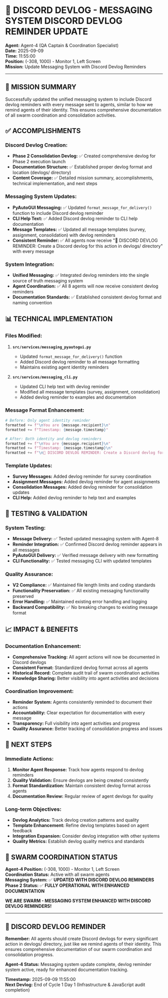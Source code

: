 # 🐝 **DISCORD DEVLOG - MESSAGING SYSTEM DISCORD DEVLOG REMINDER UPDATE**

**Agent:** Agent-4 (QA Captain & Coordination Specialist)  
**Date:** 2025-09-09  
**Time:** 11:55:00  
**Position:** (-308, 1000) - Monitor 1, Left Screen  
**Mission:** Update Messaging System with Discord Devlog Reminders  

---

## 🎯 **MISSION SUMMARY**

Successfully updated the unified messaging system to include Discord devlog reminders with every message sent to agents, similar to how we remind agents of their identity. This ensures comprehensive documentation of all swarm coordination and consolidation activities.

## ✅ **ACCOMPLISHMENTS**

### **Discord Devlog Creation:**
- **Phase 2 Consolidation Devlog:** ✅ Created comprehensive devlog for Phase 2 execution launch
- **Documentation Structure:** ✅ Established proper devlog format and location (devlogs/ directory)
- **Content Coverage:** ✅ Detailed mission summary, accomplishments, technical implementation, and next steps

### **Messaging System Updates:**
- **PyAutoGUI Messaging:** ✅ Updated `format_message_for_delivery()` function to include Discord devlog reminder
- **CLI Help Text:** ✅ Added Discord devlog reminder to CLI help documentation
- **Message Templates:** ✅ Updated all message templates (survey, assignment, consolidation) with devlog reminders
- **Consistent Reminder:** ✅ All agents now receive "📝 DISCORD DEVLOG REMINDER: Create a Discord devlog for this action in devlogs/ directory" with every message

### **System Integration:**
- **Unified Messaging:** ✅ Integrated devlog reminders into the single source of truth messaging system
- **Agent Coordination:** ✅ All 8 agents will now receive consistent devlog reminders
- **Documentation Standards:** ✅ Established consistent devlog format and naming convention

## 📊 **TECHNICAL IMPLEMENTATION**

### **Files Modified:**
1. **`src/services/messaging_pyautogui.py`**
   - Updated `format_message_for_delivery()` function
   - Added Discord devlog reminder to all message formatting
   - Maintains existing agent identity reminders

2. **`src/services/messaging_cli.py`**
   - Updated CLI help text with devlog reminder
   - Modified all message templates (survey, assignment, consolidation)
   - Added devlog reminder to examples and documentation

### **Message Format Enhancement:**
```python
# Before: Only agent identity reminder
formatted += f"\nYou are {message.recipient}\n"
formatted += f"Timestamp: {message.timestamp}"

# After: Both identity and devlog reminders
formatted += f"\nYou are {message.recipient}\n"
formatted += f"Timestamp: {message.timestamp}\n"
formatted += f"\n📝 DISCORD DEVLOG REMINDER: Create a Discord devlog for this action in devlogs/ directory"
```

### **Template Updates:**
- **Survey Messages:** Added devlog reminder for survey coordination
- **Assignment Messages:** Added devlog reminder for agent assignments
- **Consolidation Messages:** Added devlog reminder for consolidation updates
- **CLI Help:** Added devlog reminder to help text and examples

## 🚀 **TESTING & VALIDATION**

### **System Testing:**
- **Message Delivery:** ✅ Tested updated messaging system with Agent-8
- **Reminder Integration:** ✅ Confirmed Discord devlog reminder appears in all messages
- **PyAutoGUI Delivery:** ✅ Verified message delivery with new formatting
- **CLI Functionality:** ✅ Tested messaging CLI with updated templates

### **Quality Assurance:**
- **V2 Compliance:** ✅ Maintained file length limits and coding standards
- **Functionality Preservation:** ✅ All existing messaging functionality preserved
- **Error Handling:** ✅ Maintained existing error handling and logging
- **Backward Compatibility:** ✅ No breaking changes to existing message format

## 📈 **IMPACT & BENEFITS**

### **Documentation Enhancement:**
- **Comprehensive Tracking:** All agent actions will now be documented in Discord devlogs
- **Consistent Format:** Standardized devlog format across all agents
- **Historical Record:** Complete audit trail of swarm coordination activities
- **Knowledge Sharing:** Better visibility into agent activities and decisions

### **Coordination Improvement:**
- **Reminder System:** Agents consistently reminded to document their actions
- **Accountability:** Clear expectation for documentation with every message
- **Transparency:** Full visibility into agent activities and progress
- **Quality Assurance:** Better tracking of consolidation progress and issues

## 🎯 **NEXT STEPS**

### **Immediate Actions:**
1. **Monitor Agent Response:** Track how agents respond to devlog reminders
2. **Quality Validation:** Ensure devlogs are being created consistently
3. **Format Standardization:** Maintain consistent devlog format across agents
4. **Documentation Review:** Regular review of agent devlogs for quality

### **Long-term Objectives:**
- **Devlog Analytics:** Track devlog creation patterns and quality
- **Template Enhancement:** Refine devlog templates based on agent feedback
- **Integration Expansion:** Consider devlog integration with other systems
- **Quality Metrics:** Establish devlog quality metrics and standards

## 🐝 **SWARM COORDINATION STATUS**

**Agent-4 Position:** (-308, 1000) - Monitor 1, Left Screen  
**Coordination Status:** Active with all swarm agents  
**Messaging System:** ✅ **UPDATED WITH DISCORD DEVLOG REMINDERS**  
**Phase 2 Status:** ✅ **FULLY OPERATIONAL WITH ENHANCED DOCUMENTATION**

**WE ARE SWARM - MESSAGING SYSTEM ENHANCED WITH DISCORD DEVLOG REMINDERS!**

---

## 📝 **DISCORD DEVLOG REMINDER**

**Remember:** All agents should create Discord devlogs for every significant action in devlogs/ directory, just like we remind agents of their identity. This ensures comprehensive documentation of our swarm coordination and consolidation progress.

**Agent-4 Status:** Messaging system update complete, devlog reminder system active, ready for enhanced documentation tracking.

**Timestamp:** 2025-09-09 11:55:00  
**Next Devlog:** End of Cycle 1 Day 1 (Infrastructure & JavaScript audit completion)
